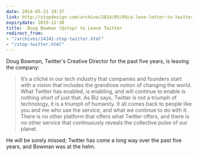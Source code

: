 ```yaml
---
date: 2014-05-21 19:37
link: http://stopdesign.com/archive/2014/05/09/a-love-letter-to-twitter.html
expirydate: 2019-12-30
title:  Doug Bowman (@stop) to Leave Twitter
redirect_from:
- "/archives/14141-stop-twitter.html"
- "/stop-twitter.html"
---
```



Doug Bowman, Twitter's Creative Director for the past five years, is leaving the company: 

> It’s a cliché in our tech industry that companies and founders start with a vision that includes the grandiose notion of changing the world. What Twitter has enabled, is enabling, and will continue to enable is nothing short of just that. As Biz says, Twitter is not a triumph of technology, it is a triumph of humanity. It all comes back to people like you and me who use the service, and what we continue to do with it. There is no other platform that offers what Twitter offers, and there is no other service that continuously reveals the collective pulse of our planet.

He will be sorely missed; Twitter has come a long way over the past five years, and Bowman was at the helm. 
